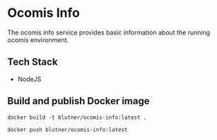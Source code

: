 # Ocomis Info

The ocomis info service provides basic information about the running ocomis environment.

## Tech Stack

* NodeJS

## Build and publish Docker image

`docker build -t blutner/ocomis-info:latest .`

`docker push blutner/ocomis-info:latest`